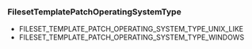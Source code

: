 ### FilesetTemplatePatchOperatingSystemType


- FILESET_TEMPLATE_PATCH_OPERATING_SYSTEM_TYPE_UNIX_LIKE
- FILESET_TEMPLATE_PATCH_OPERATING_SYSTEM_TYPE_WINDOWS
